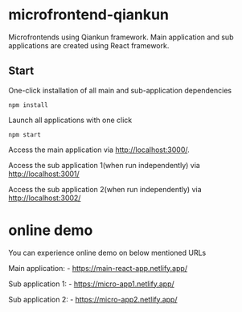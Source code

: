 # microfrontend-qiankun

Microfrontends using Qiankun framework.
Main application and sub applications are created using React framework.

## Start

One-click installation of all main and sub-application dependencies

```
npm install
```

Launch all applications with one click

```
npm start
```

Access the main application via [http://localhost:3000/](http://localhost:3000/).

Access the sub application 1(when run independently) via [http://localhost:3001/](http://localhost:3001/)

Access the sub application 2(when run independently) via [http://localhost:3002/](http://localhost:3002/)

# online demo

You can experience online demo on below mentioned URLs

Main application: - https://main-react-app.netlify.app/

Sub application 1: - https://micro-app1.netlify.app/

Sub application 2: - https://micro-app2.netlify.app/
